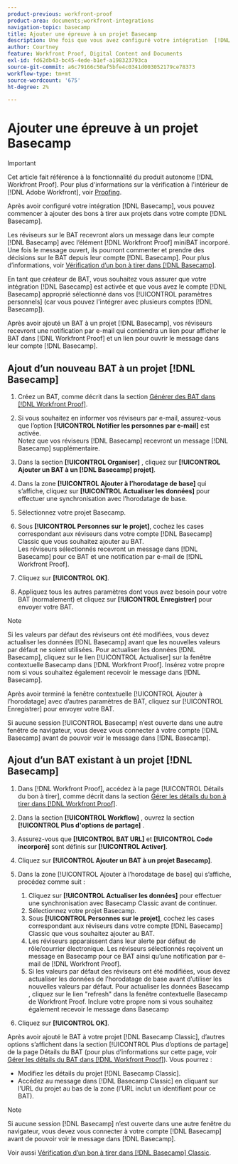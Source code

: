 ```yaml
---
product-previous: workfront-proof
product-area: documents;workfront-integrations
navigation-topic: basecamp
title: Ajouter une épreuve à un projet Basecamp
description: Une fois que vous avez configuré votre intégration  [!DNL Basecamp] , vous pouvez commencer à ajouter des bons à tirer aux projets dans votre compte  [!DNL Basecamp] .
author: Courtney
feature: Workfront Proof, Digital Content and Documents
exl-id: fd62db43-bc45-4ede-b1ef-a198323793ca
source-git-commit: a6c79166c50af5bfe4c0341d003052179ce78373
workflow-type: tm+mt
source-wordcount: '675'
ht-degree: 2%

---
```


# Ajouter une épreuve à un projet Basecamp

>[!IMPORTANT]
>
>Cet article fait référence à la fonctionnalité du produit autonome [!DNL Workfront Proof]. Pour plus d&#39;informations sur la vérification à l&#39;intérieur de [!DNL Adobe Workfront], voir [Proofing](../../../review-and-approve-work/proofing/proofing.md).

Après avoir configuré votre intégration [!DNL Basecamp], vous pouvez commencer à ajouter des bons à tirer aux projets dans votre compte [!DNL Basecamp].

Les réviseurs sur le BAT recevront alors un message dans leur compte [!DNL Basecamp] avec l’élément [!DNL Workfront Proof] miniBAT incorporé. Une fois le message ouvert, ils pourront commenter et prendre des décisions sur le BAT depuis leur compte [!DNL Basecamp]. Pour plus d’informations, voir [Vérification d’un bon à tirer dans [!DNL Basecamp]](../../../workfront-proof/wp-integrations/basecamp/review-proof-basecamp.md).

En tant que créateur de BAT, vous souhaitez vous assurer que votre intégration [!DNL Basecamp] est activée et que vous avez le compte [!DNL Basecamp] approprié sélectionné dans vos [!UICONTROL paramètres personnels] (car vous pouvez l&#39;intégrer avec plusieurs comptes [!DNL Basecamp]).

Après avoir ajouté un BAT à un projet [!DNL Basecamp], vos réviseurs recevront une notification par e-mail qui contiendra un lien pour afficher le BAT dans [!DNL Workfront Proof] et un lien pour ouvrir le message dans leur compte [!DNL Basecamp].

## Ajout d’un nouveau BAT à un projet [!DNL Basecamp]

1. Créez un BAT, comme décrit dans la section [Générer des BAT dans [!DNL Workfront Proof]](../../../workfront-proof/wp-work-proofsfiles/create-proofs-and-files/generate-proofs.md).
1. Si vous souhaitez en informer vos réviseurs par e-mail, assurez-vous que l’option **[!UICONTROL Notifier les personnes par e-mail]** est activée.\
   Notez que vos réviseurs [!DNL Basecamp] recevront un message [!DNL Basecamp] supplémentaire.

1. Dans la section **[!UICONTROL Organiser]** , cliquez sur **[!UICONTROL Ajouter un BAT à un [!DNL Basecamp] projet]**.

1. Dans la zone **[!UICONTROL Ajouter à l’horodatage de base]** qui s’affiche, cliquez sur **[!UICONTROL Actualiser les données]** pour effectuer une synchronisation avec l’horodatage de base.

1. Sélectionnez votre projet Basecamp.
1. Sous **[!UICONTROL Personnes sur le projet]**, cochez les cases correspondant aux réviseurs dans votre compte [!DNL Basecamp] Classic que vous souhaitez ajouter au BAT.\
   Les réviseurs sélectionnés recevront un message dans [!DNL Basecamp] pour ce BAT et une notification par e-mail de [!DNL Workfront Proof].

1. Cliquez sur **[!UICONTROL OK]**.
1. Appliquez tous les autres paramètres dont vous avez besoin pour votre BAT (normalement) et cliquez sur **[!UICONTROL Enregistrer]** pour envoyer votre BAT.

>[!NOTE]
>
>Si les valeurs par défaut des réviseurs ont été modifiées, vous devez actualiser les données [!DNL Basecamp] avant que les nouvelles valeurs par défaut ne soient utilisées. Pour actualiser les données [!DNL Basecamp], cliquez sur le lien [!UICONTROL Actualiser] sur la fenêtre contextuelle Basecamp dans [!DNL Workfront Proof]. Insérez votre propre nom si vous souhaitez également recevoir le message dans [!DNL Basecamp].
>
>Après avoir terminé la fenêtre contextuelle [!UICONTROL Ajouter à l’horodatage] avec d’autres paramètres de BAT, cliquez sur [!UICONTROL Enregistrer] pour envoyer votre BAT.
>
>Si aucune session [!UICONTROL Basecamp] n’est ouverte dans une autre fenêtre de navigateur, vous devez vous connecter à votre compte [!DNL Basecamp] avant de pouvoir voir le message dans [!DNL Basecamp].

## Ajout d’un BAT existant à un projet [!DNL Basecamp]

1. Dans [!DNL Workfront Proof], accédez à la page [!UICONTROL Détails du bon à tirer], comme décrit dans la section [Gérer les détails du bon à tirer dans [!DNL Workfront Proof]](../../../workfront-proof/wp-work-proofsfiles/manage-your-work/manage-proof-details.md).
1. Dans la section **[!UICONTROL Workflow]** , ouvrez la section **[!UICONTROL Plus d&#39;options de partage]** .

1. Assurez-vous que **[!UICONTROL BAT URL]** et **[!UICONTROL Code incorporé]** sont définis sur **[!UICONTROL Activer]**.

1. Cliquez sur **[!UICONTROL Ajouter un BAT à un projet Basecamp]**.
1. Dans la zone [!UICONTROL Ajouter à l’horodatage de base] qui s’affiche, procédez comme suit :

   1. Cliquez sur **[!UICONTROL Actualiser les données]** pour effectuer une synchronisation avec Basecamp Classic avant de continuer.
   1. Sélectionnez votre projet Basecamp.
   1. Sous **[!UICONTROL Personnes sur le projet]**, cochez les cases correspondant aux réviseurs dans votre compte [!DNL Basecamp] Classic que vous souhaitez ajouter au BAT.
   1. Les réviseurs apparaissent dans leur alerte par défaut de rôle/courrier électronique. Les réviseurs sélectionnés reçoivent un message en Basecamp pour ce BAT ainsi qu’une notification par e-mail de [!DNL Workfront Proof].
   1. Si les valeurs par défaut des réviseurs ont été modifiées, vous devez actualiser les données de l’horodatage de base avant d’utiliser les nouvelles valeurs par défaut. Pour actualiser les données Basecamp , cliquez sur le lien &quot;refresh&quot; dans la fenêtre contextuelle Basecamp de Workfront Proof. Inclure votre propre nom si vous souhaitez également recevoir le message dans Basecamp

1. Cliquez sur **[!UICONTROL OK]**.

Après avoir ajouté le BAT à votre projet [!DNL Basecamp Classic], d’autres options s’affichent dans la section [!UICONTROL Plus d’options de partage] de la page Détails du BAT (pour plus d’informations sur cette page, voir [Gérer les détails du BAT dans [!DNL Workfront Proof]](../../../workfront-proof/wp-work-proofsfiles/manage-your-work/manage-proof-details.md)). Vous pourrez :

* Modifiez les détails du projet [!DNL Basecamp Classic].
* Accédez au message dans [!DNL Basecamp Classic] en cliquant sur l’URL du projet au bas de la zone (l’URL inclut un identifiant pour ce BAT).

>[!NOTE]
>
>Si aucune session [!DNL Basecamp] n’est ouverte dans une autre fenêtre du navigateur, vous devez vous connecter à votre compte [!DNL Basecamp] avant de pouvoir voir le message dans [!DNL Basecamp].

Voir aussi [Vérification d’un bon à tirer dans  [!DNL Basecamp] Classic](../../../workfront-proof/wp-integrations/basecamp-classic/review-proof-basecamp-classic.md).
